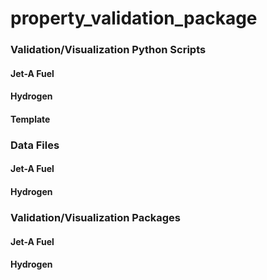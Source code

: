 # property_validation_package

### **Validation/Visualization Python Scripts**
#### Jet-A Fuel 
#### Hydrogen 
#### Template 

### **Data Files**
#### Jet-A Fuel
#### Hydrogen

### **Validation/Visualization Packages**
#### Jet-A Fuel
#### Hydrogen
